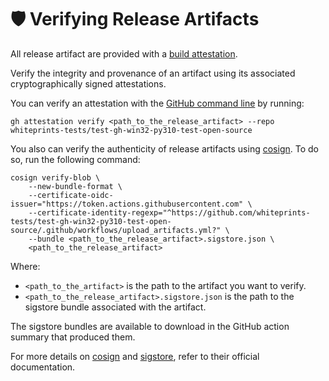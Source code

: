 <!--
SPDX-FileCopyrightText: © 2024 Romain Brault <mail@romainbrault.com>

SPDX-License-Identifier: CC-BY-4.0
-->

# 🛡️ Verifying Release Artifacts

All release artifact are provided with a [build attestation].

Verify the integrity and provenance of an artifact using its associated cryptographically signed attestations.

You can verify an attestation with the [GitHub command line](https://cli.github.com/manual/gh_attestation_verify) by running:

```console
gh attestation verify <path_to_the_release_artifact> --repo whiteprints-tests/test-gh-win32-py310-test-open-source
```


You also can verify the authenticity of release artifacts using [cosign]. To do so, run the following command:

```console
cosign verify-blob \
    --new-bundle-format \
    --certificate-oidc-issuer="https://token.actions.githubusercontent.com" \
    --certificate-identity-regexp="^https://github.com/whiteprints-tests/test-gh-win32-py310-test-open-source/.github/workflows/upload_artifacts.yml?" \
    --bundle <path_to_the_release_artifact>.sigstore.json \
    <path_to_the_release_artifact>
```

Where:

  - `<path_to_the_artifact>` is the path to the artifact you want to verify.
  - `<path_to_the_release_artifact>.sigstore.json` is the path to the sigstore
    bundle associated with the artifact.

The sigstore bundles are available to download in the GitHub action summary
that produced them.

For more details on [cosign] and [sigstore], refer to their official
documentation.

[build attestation]: https://docs.github.com/en/actions/security-for-github-actions/using-artifact-attestations/using-artifact-attestations-to-establish-provenance-for-builds
[cosign]: https://docs.sigstore.dev/cosign/
[sigstore]: https://www.sigstore.dev/

